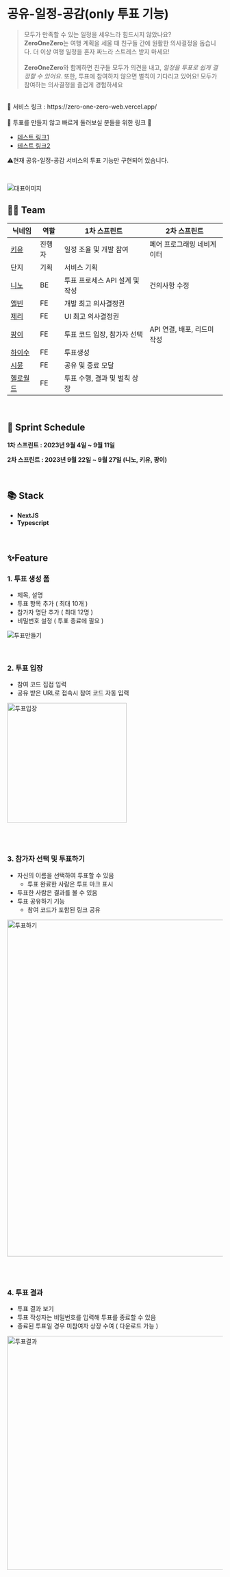 # 공유-일정-공감(only 투표 기능)

> 모두가 만족할 수 있는 일정을 세우느라 힘드시지 않았나요?<br/> **ZeroOneZero**는 여행 계획을 세울 때 친구들 간에 원활한 의사결정을 돕습니다. 더 이상 여행 일정을 혼자 짜느라 스트레스 받지 마세요! <br/><br/> **ZeroOneZero**와 함께하면 친구들 모두가 의견을 내고, _일정을 투표로 쉽게 결정할 수 있어요_. 또한, 투표에 참여하지 않으면 벌칙이 기다리고 있어요! 모두가 참여하는 의사결정을 즐겁게 경험하세요

<br/>
🔗 서비스 링크 : https://zero-one-zero-web.vercel.app/
<br/></br>
🚀 투표를 만들지 않고 빠르게 둘러보실 분들을 위한 링크 🚀

- [테스트 링크1](https://zero-one-zero-web.vercel.app/?roomCode=c5737b00-9045-40da-8884-24a901f3d915)
- [테스트 링크2](https://zero-one-zero-web.vercel.app/?roomCode=a55cd91a-17e9-4347-ae7e-60b0643c660a)

⚠️현재 공유-일정-공감 서비스의 투표 기능만 구현되어 있습니다.

</br>

![대표이미지](https://github.com/kis-sprint/zero-one-zero-web/assets/62870362/fb04b638-f28a-4efb-a395-3bf38fc1403c)

## 🤼‍♂️ Team

| 닉네임 | 역할 | 1차 스프린트 | 2차 스프린트 |
| --- | --- | --- | --- |
| [키유](https://github.com/hyunjoogo) | 진행자 | 일정 조율 및 개발 참여 | 페어 프로그래밍 네비게이터 |
| 단지 | 기획 | 서비스 기획 |  |
| [니노](https://github.com/lynnday36) | BE | 투표 프로세스 API 설계 및 작성 | 건의사항 수정 |
| [앨빈](https://github.com/choegyumin) | FE | 개발 최고 의사결정권 |
| [제리](https://github.com/orgs/kis-sprint/people/chuhoon) | FE | UI 최고 의사결정권 |
| [팡이](https://github.com/smosco) | FE | 투표 코드 입장, 참가자 선택 | API 연결, 배포, 리드미 작성 |
| [하이수](https://github.com/DDUDII) | FE | 투표생성 |  |
| [시뮨](https://github.com/chaeyun-sim) | FE | 공유 및 종료 모달 |  |
| [헬로월드](https://github.com/HelloWorldDogs223) | FE | 투표 수행, 결과 및 벌칙 상장 |  |

</br>

## 📆 Sprint Schedule

**1차 스프린트 : 2023년 9월 4일 ~ 9월 11일**

**2차 스프린트 : 2023년 9월 22일 ~ 9월 27일 (니노, 키유, 팡이)**

</br>

## 📚 Stack

- **NextJS**
- **Typescript**

</br>

## ✨Feature

### 1. 투표 생성 폼

- 제목, 설명
- 투표 항목 추가 ( 최대 10개 )
- 참가자 명단 추가 ( 최대 12명 )
- 비밀번호 설정 ( 투표 종료에 필요 )

![투표만들기](https://github.com/kis-sprint/zero-one-zero-web/assets/62870362/2a1a85b0-a78e-4942-83a2-cdffb1106019)

</br>

### 2. 투표 입장

- 참여 코드 집접 입력
- 공유 받은 URL로 접속시 참여 코드 자동 입력

<img width="279" alt="투표입장" src="https://github.com/kis-sprint/zero-one-zero-web/assets/62870362/1bf600b7-24a8-43c1-bd0b-e708cc84e2be">

</br></br>

### 3. 참가자 선택 및 투표하기

- 자신의 이름을 선택하여 투표할 수 있음
  - 투표 완료한 사람은 투표 마크 표시
- 투표한 사람은 결과를 볼 수 있음
- 투표 공유하기 기능
  - 참여 코드가 포함된 링크 공유

<img width="784" alt="투표하기" src="https://github.com/kis-sprint/zero-one-zero-web/assets/62870362/3a891181-2478-42a4-a4cb-d4c96814ee0e">

</br></br>

### 4. 투표 결과

- 투표 결과 보기
- 투표 작성자는 비밀번호를 입력해 투표를 종료할 수 있음
- 종료된 투표일 경우 미참여자 상장 수여 ( 다운로드 가능 )

<img width="545" alt="투표결과" src="https://github.com/kis-sprint/zero-one-zero-web/assets/62870362/2142f81f-5d8a-4e92-9673-0d2181475696">
